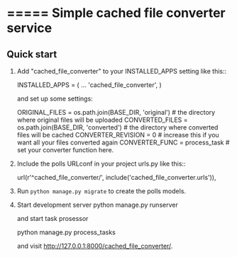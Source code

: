 =====
Simple cached file converter service
=====

Quick start
-----------

1. Add "cached_file_converter" to your INSTALLED_APPS setting like this::

    INSTALLED_APPS = (
        ...
        'cached_file_converter',
    )

    and set up some settings:

    ORIGINAL_FILES = os.path.join(BASE_DIR, 'original') # the directory where original files will be uploaded
    CONVERTED_FILES = os.path.join(BASE_DIR, 'converted') # the directory where converted files will be cached
    CONVERTER_REVISION = 0 # increase this if you want all your files converted again
    CONVERTER_FUNC = process_task # set your converter function here.

2. Include the polls URLconf in your project urls.py like this::

    url(r'^cached_file_converter/', include('cached_file_converter.urls')),

3. Run `python manage.py migrate` to create the polls models.

4. Start development server
    python manage.py runserver

    and start task prosessor

    python manage.py process_tasks

    and visit http://127.0.0.1:8000/cached_file_converter/.
